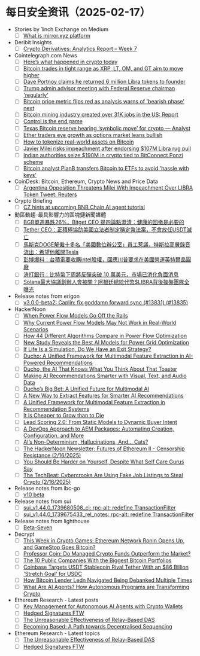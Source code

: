 # 每日安全资讯（2025-02-17）

- Stories by 1inch Exchange on Medium
  - [ ] [What is mirror.xyz platform](https://1inch-exchange.medium.com/what-is-mirror-xyz-platform-a0e618631e6e?source=rss-c4f4cadf8a31------2)
- Deribit Insights
  - [ ] [Crypto Derivatives: Analytics Report – Week 7](https://insights.deribit.com/industry/crypto-derivatives-analytics-report-week-7-2025/)
- Cointelegraph.com News
  - [ ] [Here’s what happened in crypto today](https://cointelegraph.com/news/what-happened-in-crypto-today?utm_source=rss_feed&utm_medium=rss&utm_campaign=rss_partner_inbound)
  - [ ] [Bitcoin trades in tight range as XRP, LT, OM, and GT aim to move higher](https://cointelegraph.com/news/bitcoin-trades-in-tight-range-as-xrp-lt-om-and-gt-aim-higher?utm_source=rss_feed&utm_medium=rss&utm_campaign=rss_partner_inbound)
  - [ ] [Dave Portnoy claims he returned 6 million Libra tokens to founder](https://cointelegraph.com/news/dave-portnoy-claims-returned-6-million-libra-tokens-founder?utm_source=rss_feed&utm_medium=rss&utm_campaign=rss_partner_inbound)
  - [ ] [Trump admin advisor meeting with Federal Reserve chairman &#039;regularly&#039;](https://cointelegraph.com/news/trump-advisor-meeting-federal-reserve-chairman-regularly?utm_source=rss_feed&utm_medium=rss&utm_campaign=rss_partner_inbound)
  - [ ] [Bitcoin price metric flips red as analysis warns of &#039;bearish phase&#039; next](https://cointelegraph.com/news/bitcoin-price-metric-red-analysis-warns-bearish-phase?utm_source=rss_feed&utm_medium=rss&utm_campaign=rss_partner_inbound)
  - [ ] [Bitcoin mining industry created over 31K jobs in the US: Report](https://cointelegraph.com/news/bitcoin-mining-industry-created-over-31-k-jobs-us?utm_source=rss_feed&utm_medium=rss&utm_campaign=rss_partner_inbound)
  - [ ] [Control is the end game](https://cointelegraph.com/news/control-is-the-end-game?utm_source=rss_feed&utm_medium=rss&utm_campaign=rss_partner_inbound)
  - [ ] [Texas Bitcoin reserve hearing ‘symbolic move’ for crypto — Analyst](https://cointelegraph.com/news/texas-bitcoin-reserve-hearing-market-impact?utm_source=rss_feed&utm_medium=rss&utm_campaign=rss_partner_inbound)
  - [ ] [Ether traders eye growth as options market leans bullish](https://cointelegraph.com/news/ether-options-market-bullish-traders-eye-february-expirations?utm_source=rss_feed&utm_medium=rss&utm_campaign=rss_partner_inbound)
  - [ ] [How to tokenize real-world assets on Bitcoin](https://cointelegraph.com/news/how-to-tokenize-real-world-assets-on-bitcoin?utm_source=rss_feed&utm_medium=rss&utm_campaign=rss_partner_inbound)
  - [ ] [Javier Milei risks impeachment after endorsing $107M Libra rug pull](https://cointelegraph.com/news/javier-milei-risks-impeachment-107-m-libra-rug-pull?utm_source=rss_feed&utm_medium=rss&utm_campaign=rss_partner_inbound)
  - [ ] [Indian authorities seize $190M in crypto tied to BitConnect Ponzi scheme](https://cointelegraph.com/news/indian-authorities-190m-crypto-seize-bitconnect-promot?utm_source=rss_feed&utm_medium=rss&utm_campaign=rss_partner_inbound)
  - [ ] [Bitcoin analyst PlanB transfers Bitcoin to ETFs to avoid &#039;hassle with keys&#039;](https://cointelegraph.com/news/bitcoin-analyst-btc-transfer-spot-etfs-private-keys?utm_source=rss_feed&utm_medium=rss&utm_campaign=rss_partner_inbound)
- CoinDesk: Bitcoin, Ethereum, Crypto News and Price Data
  - [ ] [Argentina Opposition Threatens Milei With Impeachment Over LIBRA Token Tweet: Reuters](https://www.coindesk.com/policy/2025/02/16/argentina-opposition-threatens-milei-with-impeachment-over-libra-token-controversy-reuters)
- Crypto Briefing
  - [ ] [CZ hints at upcoming BNB Chain AI agent tutorial](https://cryptobriefing.com/cz-bnb-chain-ai-tutorial/)
- 動區動趨-最具影響力的區塊鏈新聞媒體
  - [ ] [BGB單週暴跌26%，Bitget CEO 提四論點澄清：健康的回撤是必要的](https://www.blocktempo.com/bitgets-platform-token-bgb-plummets-dropping-26-in-a-single-week/)
  - [ ] [Tether CEO：正積極協助美國立法者制定穩定幣法案，不會放任USDT滅亡](https://www.blocktempo.com/tether-ceo-stated-that-they-are-actively-assisting-u-s-lawmakers-in-drafting-stablecoin-legislation/)
  - [ ] [馬斯克DOGE解僱十多名「美國數位辦公室」員工惹議，特斯拉高層錄音流出：希望他離開Tesla](https://www.blocktempo.com/musks-doge-layoffs-spark-backlash-leaked-tesla-recording-urges-resignation/)
  - [ ] [彭博爆料：台積電要收購intel股權，回應川普要求在美國營運英特爾晶圓廠](https://www.blocktempo.com/tsmc-plans-to-operate-intels-u-s-chip-plants-at-the-request-of-the-trump-administration/)
  - [ ] [渣打銀行：比特幣下周將反彈突破 10 萬美元，市場已消化負面消息](https://www.blocktempo.com/standard-chartered-predicted-bitcoin-may-break-100k-next-week/)
  - [ ] [Solana最大協議創辦人會被關？阿根廷總統代幣$LIBRA背後操盤團隊全曝光](https://www.blocktempo.com/the-full-exposure-of-the-team-behind-argentine-presidents-token-libra/)
- Release notes from erigon
  - [ ] [v3.0.0-beta2: Caplin: fix goddamn forward sync (#13831) (#13835)](https://github.com/erigontech/erigon/releases/tag/v3.0.0-beta2)
- HackerNoon
  - [ ] [When Power Flow Models Go Off the Rails](https://hackernoon.com/when-power-flow-models-go-off-the-rails?source=rss)
  - [ ] [Why Current Power Flow Models May Not Work in Real-World Scenarios](https://hackernoon.com/why-current-power-flow-models-may-not-work-in-real-world-scenarios?source=rss)
  - [ ] [How 44 Different Algorithms Compare in Power Flow Optimization](https://hackernoon.com/how-44-different-algorithms-compare-in-power-flow-optimization?source=rss)
  - [ ] [New Study Reveals the Best AI Models for Power Grid Optimization](https://hackernoon.com/new-study-reveals-the-best-ai-models-for-power-grid-optimization?source=rss)
  - [ ] [If Life Is a Simulation, Do We Have an Exit Strategy?](https://hackernoon.com/if-life-is-a-simulation-do-we-have-an-exit-strategy?source=rss)
  - [ ] [Ducho: A Unified Framework for Multimodal Feature Extraction in AI-Powered Recommendations](https://hackernoon.com/ducho-a-unified-framework-for-multimodal-feature-extraction-in-ai-powered-recommendations?source=rss)
  - [ ] [Ducho, the AI That Knows What You Think About That Toaster](https://hackernoon.com/ducho-the-ai-that-knows-what-you-think-about-that-toaster?source=rss)
  - [ ] [Making AI Recommendations Smarter with Visual, Text, and Audio Data](https://hackernoon.com/making-ai-recommendations-smarter-with-visual-text-and-audio-data?source=rss)
  - [ ] [Ducho’s Big Bet: A Unified Future for Multimodal AI](https://hackernoon.com/duchos-big-bet-a-unified-future-for-multimodal-ai?source=rss)
  - [ ] [A New Way to Extract Features for Smarter AI Recommendations](https://hackernoon.com/a-new-way-to-extract-features-for-smarter-ai-recommendations?source=rss)
  - [ ] [A Unified Framework for Multimodal Feature Extraction in Recommendation Systems](https://hackernoon.com/a-unified-framework-for-multimodal-feature-extraction-in-recommendation-systems?source=rss)
  - [ ] [It is Cheaper to Grow than to Die](https://hackernoon.com/it-is-cheaper-to-grow-than-to-die?source=rss)
  - [ ] [Lead Scoring 2.0: From Static Models to Dynamic Buyer Intent](https://hackernoon.com/lead-scoring-20-from-static-models-to-dynamic-buyer-intent?source=rss)
  - [ ] [A DevOps Approach to AEM Packages: Automating Creation, Configuration, and More](https://hackernoon.com/a-devops-approach-to-aem-packages-automating-creation-configuration-and-more?source=rss)
  - [ ] [AI’s Non-Determinism, Hallucinations, And... Cats?](https://hackernoon.com/ais-non-determinism-hallucinations-and-cats?source=rss)
  - [ ] [The HackerNoon Newsletter: Futures of Ethereum II - Censorship Resistance (2/16/2025)](https://hackernoon.com/2-16-2025-newsletter?source=rss)
  - [ ] [You Should Be Harder on Yourself, Despite What Self Care Gurus Say](https://hackernoon.com/you-should-be-harder-on-yourself-despite-what-self-care-gurus-say?source=rss)
  - [ ] [The TechBeat: Cybercrooks Are Using Fake Job Listings to Steal Crypto (2/16/2025)](https://hackernoon.com/2-16-2025-techbeat?source=rss)
- Release notes from ibc-go
  - [ ] [v10 beta](https://github.com/cosmos/ibc-go/releases/tag/v10.0.0-beta.0)
- Release notes from sui
  - [ ] [sui_v1.44.0_1739680508_ci: rpc-alt: redefine TransactionFilter](https://github.com/MystenLabs/sui/releases/tag/sui_v1.44.0_1739680508_ci)
  - [ ] [sui_v1.44.0_1739675433_rel_notes: rpc-alt: redefine TransactionFilter](https://github.com/MystenLabs/sui/releases/tag/sui_v1.44.0_1739675433_rel_notes)
- Release notes from lighthouse
  - [ ] [Beta-Seven](https://github.com/sigp/lighthouse/releases/tag/v7.0.0-beta.0)
- Decrypt
  - [ ] [This Week in Crypto Games: Ethereum Network Ronin Opens Up, and GameStop Goes Bitcoin?](https://decrypt.co/306047/this-week-in-crypto-games-ethereum-network-ronin-opens-up-and-gamestop-goes-bitcoin)
  - [ ] [Professor Coin: Do Managed Crypto Funds Outperform the Market?](https://decrypt.co/306015/professor-coin-do-managed-crypto-funds-outperform-the-market)
  - [ ] [The 10 Public Companies With the Biggest Bitcoin Portfolios](https://decrypt.co/47061/public-companies-biggest-bitcoin-portfolios)
  - [ ] [Coinbase Targets USDT Stablecoin Rival Tether With an $86 Billion 'Stretch Goal' for USDC](https://decrypt.co/306070/coinbase-targets-tether-86-billion-stretch-goal)
  - [ ] [How Bitcoin Lender Ledn Navigated Being Debanked Multiple Times](https://decrypt.co/305910/how-crypto-lender-ledn-navigated-being-debanked-multiple-times)
  - [ ] [What Are AI Agents? How Autonomous Programs are Transforming Crypto](https://decrypt.co/resources/what-are-ai-agents-how-autonomous-programs-are-transforming-cryptocurrency)
- Ethereum Research - Latest posts
  - [ ] [Key Management for Autonomous AI Agents with Crypto Wallets](https://ethresear.ch/t/key-management-for-autonomous-ai-agents-with-crypto-wallets/21431#post_6)
  - [ ] [Hedged Signatures FTW](https://ethresear.ch/t/hedged-signatures-ftw/21757#post_1)
  - [ ] [The Unreasonable Effectiveness of Relay-Based DAS](https://ethresear.ch/t/the-unreasonable-effectiveness-of-relay-based-das/21758#post_1)
  - [ ] [Becoming Based: A Path towards Decentralised Sequencing](https://ethresear.ch/t/becoming-based-a-path-towards-decentralised-sequencing/21733#post_9)
- Ethereum Research - Latest topics
  - [ ] [The Unreasonable Effectiveness of Relay-Based DAS](https://ethresear.ch/t/the-unreasonable-effectiveness-of-relay-based-das/21758)
  - [ ] [Hedged Signatures FTW](https://ethresear.ch/t/hedged-signatures-ftw/21757)
